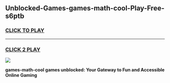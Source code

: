 
## Unblocked-Games-games-math-cool-Play-Free-s6ptb
<h3>
<a href="https://premium76.site?title=games-math-cool&ref=23A">CLICK TO PLAY</a></h3>
<hr>

<h3>
<a href="https://premium76.site?title=games-math-cool&ref=23A">CLICK 2 PLAY</a>
  
</h3>

<a href="https://premium76.site?title=games-math-cool&ref=23A"><img src="https://clearcache.store/games.png"></a>


**games-math-cool games unblocked: Your Gateway to Fun and Accessible Online Gaming**
